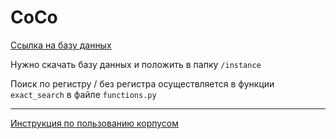 # CoCo

[Ссылка на базу данных](https://drive.google.com/file/d/1KBeUV-Tl0FTM5v8zH3EdyJxp5vwOADad/view?usp=sharing)

Нужно скачать базу данных и положить в папку `/instance`

Поиск по регистру / без регистра осуществляется в функции `exact_search` в файле `functions.py`


---------
[Инструкция по пользованию корпусом](https://docs.google.com/document/d/1lWKK7s7jBT7HxtA2czjdPd6aXWECfuHw38oMFClBV94/edit?usp=sharing)
